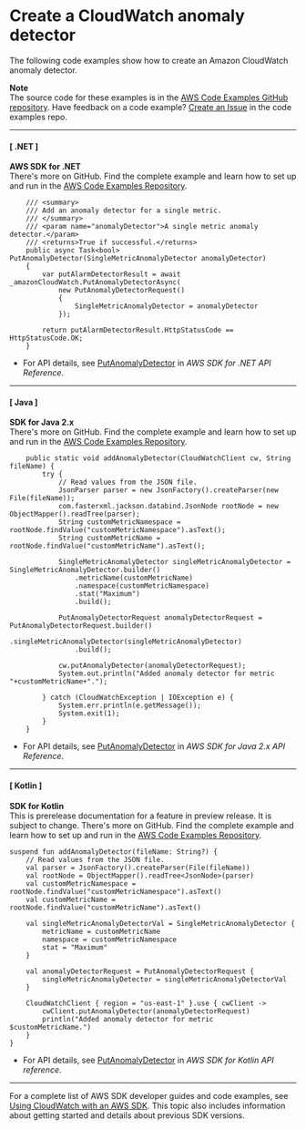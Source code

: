# Create a CloudWatch anomaly detector<a name="example_cloudwatch_PutAnomalyDetector_section"></a>

The following code examples show how to create an Amazon CloudWatch anomaly detector\.

**Note**  
The source code for these examples is in the [AWS Code Examples GitHub repository](https://github.com/awsdocs/aws-doc-sdk-examples)\. Have feedback on a code example? [Create an Issue](https://github.com/awsdocs/aws-doc-sdk-examples/issues/new/choose) in the code examples repo\. 

------
#### [ \.NET ]

**AWS SDK for \.NET**  
 There's more on GitHub\. Find the complete example and learn how to set up and run in the [AWS Code Examples Repository](https://github.com/awsdocs/aws-doc-sdk-examples/tree/main/dotnetv3/CloudWatch#code-examples)\. 
  

```
    /// <summary>
    /// Add an anomaly detector for a single metric.
    /// </summary>
    /// <param name="anomalyDetector">A single metric anomaly detector.</param>
    /// <returns>True if successful.</returns>
    public async Task<bool> PutAnomalyDetector(SingleMetricAnomalyDetector anomalyDetector)
    {
        var putAlarmDetectorResult = await _amazonCloudWatch.PutAnomalyDetectorAsync(
            new PutAnomalyDetectorRequest()
            {
                SingleMetricAnomalyDetector = anomalyDetector
            });

        return putAlarmDetectorResult.HttpStatusCode == HttpStatusCode.OK;
    }
```
+  For API details, see [PutAnomalyDetector](https://docs.aws.amazon.com/goto/DotNetSDKV3/monitoring-2010-08-01/PutAnomalyDetector) in *AWS SDK for \.NET API Reference*\. 

------
#### [ Java ]

**SDK for Java 2\.x**  
 There's more on GitHub\. Find the complete example and learn how to set up and run in the [AWS Code Examples Repository](https://github.com/awsdocs/aws-doc-sdk-examples/tree/main/javav2/example_code/cloudwatch#readme)\. 
  

```
    public static void addAnomalyDetector(CloudWatchClient cw, String fileName) {
        try {
            // Read values from the JSON file.
            JsonParser parser = new JsonFactory().createParser(new File(fileName));
            com.fasterxml.jackson.databind.JsonNode rootNode = new ObjectMapper().readTree(parser);
            String customMetricNamespace = rootNode.findValue("customMetricNamespace").asText();
            String customMetricName = rootNode.findValue("customMetricName").asText();

            SingleMetricAnomalyDetector singleMetricAnomalyDetector = SingleMetricAnomalyDetector.builder()
                .metricName(customMetricName)
                .namespace(customMetricNamespace)
                .stat("Maximum")
                .build();

            PutAnomalyDetectorRequest anomalyDetectorRequest = PutAnomalyDetectorRequest.builder()
                .singleMetricAnomalyDetector(singleMetricAnomalyDetector)
                .build();

            cw.putAnomalyDetector(anomalyDetectorRequest);
            System.out.println("Added anomaly detector for metric "+customMetricName+".");

        } catch (CloudWatchException | IOException e) {
            System.err.println(e.getMessage());
            System.exit(1);
        }
    }
```
+  For API details, see [PutAnomalyDetector](https://docs.aws.amazon.com/goto/SdkForJavaV2/monitoring-2010-08-01/PutAnomalyDetector) in *AWS SDK for Java 2\.x API Reference*\. 

------
#### [ Kotlin ]

**SDK for Kotlin**  
This is prerelease documentation for a feature in preview release\. It is subject to change\.
 There's more on GitHub\. Find the complete example and learn how to set up and run in the [AWS Code Examples Repository](https://github.com/awsdocs/aws-doc-sdk-examples/tree/main/kotlin/services/cloudwatch#code-examples)\. 
  

```
suspend fun addAnomalyDetector(fileName: String?) {
    // Read values from the JSON file.
    val parser = JsonFactory().createParser(File(fileName))
    val rootNode = ObjectMapper().readTree<JsonNode>(parser)
    val customMetricNamespace = rootNode.findValue("customMetricNamespace").asText()
    val customMetricName = rootNode.findValue("customMetricName").asText()

    val singleMetricAnomalyDetectorVal = SingleMetricAnomalyDetector {
        metricName = customMetricName
        namespace = customMetricNamespace
        stat = "Maximum"
    }

    val anomalyDetectorRequest = PutAnomalyDetectorRequest {
        singleMetricAnomalyDetector = singleMetricAnomalyDetectorVal
    }

    CloudWatchClient { region = "us-east-1" }.use { cwClient ->
        cwClient.putAnomalyDetector(anomalyDetectorRequest)
        println("Added anomaly detector for metric $customMetricName.")
    }
}
```
+  For API details, see [PutAnomalyDetector](https://github.com/awslabs/aws-sdk-kotlin#generating-api-documentation) in *AWS SDK for Kotlin API reference*\. 

------

For a complete list of AWS SDK developer guides and code examples, see [Using CloudWatch with an AWS SDK](sdk-general-information-section.md)\. This topic also includes information about getting started and details about previous SDK versions\.